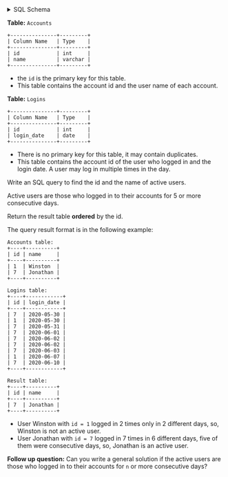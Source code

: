 <details>
<summary> SQL Schema</summary>

```sql
DROP TABLE IF EXISTS Accounts;

CREATE TABLE IF NOT EXISTS
  Accounts (id int, name varchar(10));

INSERT INTO
  Accounts (id, name)
VALUES
  ('1', 'Winston'),
  ('7', 'Jonathan');


DROP TABLE IF EXISTS Logins;

CREATE TABLE IF NOT EXISTS
  Logins (id int, login_date date);

INSERT INTO
  Logins 
VALUES
  ('7', '2020-05-30'),
  ('1', '2020-05-30'),
  ('7', '2020-05-31'),
  ('7', '2020-06-01'),
  ('7', '2020-06-02'),
  ('7', '2020-06-02'),
  ('7', '2020-06-03'),
  ('1', '2020-06-07'),
  ('7', '2020-06-10');
```

</details>

**Table:** `Accounts`

```
+---------------+---------+
| Column Name   | Type    |
+---------------+---------+
| id            | int     |
| name          | varchar |
+---------------+---------+
```

- the `id` is the primary key for this table.
- This table contains the account id and the user name of each account.

**Table:** `Logins`

```
+---------------+---------+
| Column Name   | Type    |
+---------------+---------+
| id            | int     |
| login_date    | date    |
+---------------+---------+
```

- There is no primary key for this table, it may contain duplicates.
- This table contains the account id of the user who logged in and the login date. A user may log in multiple times in the day.

Write an SQL query to find the id and the name of active users.

Active users are those who logged in to their accounts for 5 or more consecutive days.

Return the result table **ordered** by the id.

The query result format is in the following example:

```
Accounts table:
+----+----------+
| id | name     |
+----+----------+
| 1  | Winston  |
| 7  | Jonathan |
+----+----------+

Logins table:
+----+------------+
| id | login_date |
+----+------------+
| 7  | 2020-05-30 |
| 1  | 2020-05-30 |
| 7  | 2020-05-31 |
| 7  | 2020-06-01 |
| 7  | 2020-06-02 |
| 7  | 2020-06-02 |
| 7  | 2020-06-03 |
| 1  | 2020-06-07 |
| 7  | 2020-06-10 |
+----+------------+

Result table:
+----+----------+
| id | name     |
+----+----------+
| 7  | Jonathan |
+----+----------+
```

- User Winston with `id = 1` logged in 2 times only in 2 different days, so, Winston is not an active user.
- User Jonathan with `id = 7` logged in 7 times in 6 different days, five of them were consecutive days, so, Jonathan is an active user.

**Follow up question:** Can you write a general solution if the active users are those who logged in to their accounts for `n` or more consecutive days?